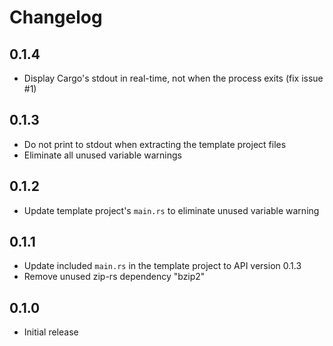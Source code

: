 # Changelog

## 0.1.4

* Display Cargo's stdout in real-time, not when the process exits (fix issue #1)

## 0.1.3

* Do not print to stdout when extracting the template project files
* Eliminate all unused variable warnings

## 0.1.2

* Update template project's `main.rs` to eliminate unused variable warning

## 0.1.1

* Update included `main.rs` in the template project to API version 0.1.3
* Remove unused zip-rs dependency "bzip2"

## 0.1.0

* Initial release

